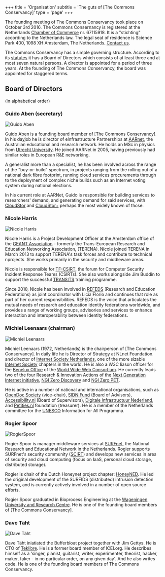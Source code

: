 +++
title = 'Organisation'
subtitle = 'The guts of [The Commons Conservancy]'
type = 'page'
+++

The founding meeting of The Commons Conservancy took place on October 3rd 2016. The Commons Consernancy is registered at the Netherlands [Chamber of Commerce](https://kvk.nl) nr. 67115918.  It is a "stichting" according to the Netherlands law. The legal seat of residence is Science Park 400, 1098 XH Amsterdam, The Netherlands. [Contact us](/contact).

The Commons Conservancy has a simple governing structure. According to its <a class="reference external" href="/legal/foundingStatutes">statutes</a> it has a Board of Directors which consists of at least three and at most seven natural persons. A director is appointed for a period of three years.  At the founding of The Commons Conservancy, the board was appointed for staggered terms.

## Board of Directors

(in alphabetical order)

### Guido Aben (secretary)
<img alt="Guido Aben" class="portrait" src="/img/GuidoAben.jpeg">

Guido Aben is a founding board member of [The Commons Conservancy]. In his dayjob he is director of eInfrastructure Partnerships at [AARnet](https://aarnet.edu.au/), the Australian educational and research network. He holds an MSc in physics from [Utrecht University](https://www.uu.nl/). He joined AARNet in 2005, having previously had similar roles in European R&E networking.

A generalist more than a specialist, he has been involved across the range of the "buy-or-build" spectrum, in projects ranging from the rolling out of a national dark fibre footprint, running cloud services procurements through to the deployment of complex niche builds such as an Internet voting system during national elections.

In his current role at AARNet, Guido is responsible for building services to researchers' demand, and generating demand for said services, with <a class="reference external" href="https://www.aarnet.edu.au/network-and-services/cloud-services-applications/cloudstor">CloudStor</a> and <a class="reference external" href="https://www.aarnet.edu.au/network-and-services/cloud-services-applications/cloudstor">CloudStor+</a>
perhaps the most widely known of those.

### Nicole Harris
<img alt="Nicole Harris" class="portrait" src="/img/NicoleHarris.jpeg">

Nicole Harris is a Project Development Officer at the Amsterdam office of the <a class="reference external" href="https://geant.org">GEANT Association</a> - formerly the Trans-European Research and Education Networking Association, (TERENA). Nicole joined TERENA in March 2013 to support TERENA's task forces and contribute to technical nprojects. She works primarily in the security and middleware areas.

Nicole is responsible for <a class="reference external" href="https://tf-csirt.org/">TF-CSIRT</a>, the forum for Computer Security Incident Response Teams (CSIRTs). She also works alongside Jim Buddin to support the successful <a class="reference external" href="https://www.geant.org/Services/Trust_identity_and_security/Pages/TRANSITS_Training.aspx">TRANSITS</a> training programme.

Since 2010, Nicole has been involved in <a class="reference external" href="https://refeds.org">REFEDS</a> (Research and Education Federations) as joint coordinator with Licia Florio and continues that role as part of her current responsibilities. REFEDS is the voice that articulates the mutual needs of research and education identity federations worldwide, and provides a range of working groups, advisories and services to enhance interaction and interoperability between identity federations.

### Michiel Leenaars (chairman)
<img alt="Michiel Leenaars" class="portrait" src="/img/MichielLeenaars.jpeg">

Michiel Leenaars (1972, Netherlands) is the chairperson of [The Commons Conservancy]. In daily life he is Director of Strategy at NLnet Foundation. and director of <a class="reference external" href="http://isoc.nl">Internet Society Netherlands</a>, one of the more sizable <a class="reference external" href="http://internetsociety.org">Internet Society</a> chapters in the world. He is also a W3C liason officer for the <a class="reference external" href="http://w3c.nl">Benelux Office</a> of the <a class="reference external" href="http://w3.org">World Wide Web Consortium</a>. He currently leads two of the four Research &amp; Innovation Actions of the <a class="reference external" href="https://ngi.eu">Next Generation Internet initiative</a>, <a class="reference external" href="https://NLnet.nl/discovery">NGI Zero Discovery</a> and <a class="reference external" href="https://NLnet.nl/PET">NGI Zero PET</a>.

He is active in a number of national and international organisations, such as <a class="reference external" href="http://www.opendocsociety.org">OpenDoc Society</a> (vice-chair), <a class="reference external" href="http://sidnfonds.nl">SIDN Fund</a> (Board of Advisors), <a class="reference external" href="http://accessibility.nl">Accessibility.nl</a> (Board of Supervisors), <a class="reference external" href="http://dinl.nl">Digitale Infrastructuur Nederland</a>, and <a class="reference external" href="http://www.petities.nl">Petities.nl</a> foundation (treasurer). He is a member of the Netherlands committee for the <a class="reference external" href="http://unesco.org">UNESCO</a> Information for All Programma.</p>

### Rogier Spoor
<img alt="RogierSpoor" class="portrait" src="/img/RogierSpoor.jpeg">

Rogier Spoor is manager middleware services at <a class="reference external" href="https://www.surfnet.nl">SURFnet</a>, the National Research and Educational Network in the Netherlands. Rogier supports SURFnet's security community (<a class="reference external" href="https://www.surf.nl/en/services-and-products/security-communities/scirt">SCIRT</a>) and develops new services in area of security and cloud computing (focus on IaaS, personal cloud storage, distributed storage).

Rogier is chair of the Dutch Honeynet project chapter: <a class="reference external" href="https://honeyned.nl">HoneyNED</a>. He led the original development of the SURFIDS (distributed) intrusion detection system, and is currently actively involved in a number of open source efforts.

Rogier Spoor graduated in Bioprocess Engineering at the <a class="reference external" href="https://www.wur.nl/en/wageningen-university.htm">Wageningen University and Research Centre</a>. He is one of the founding board members of [The Commons Conservancy].

### Dave Täht
<img alt="Dave Täht" class="portrait" src="/img/DaveTaht.jpeg">

Dave Täht iniatiated the Bufferbloat project together with Jim Gettys. He is CTO of <a class="reference external" href="http://www.teklibre.com/">Teklibre</a>.  He is a former board member of ICEI.org.  He describes himself as a 'singer, pianist, guitarist, writer, experimenter, theorist, hacker, maker, faker - in no particular order, on any given day'. And he also writes code. He is one of the founding board members of The Commons Conservancy.
